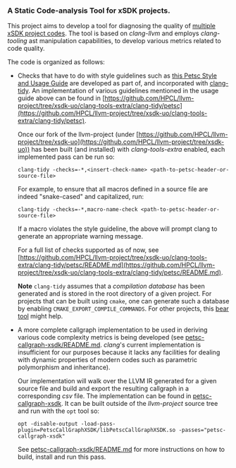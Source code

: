 ### A Static Code-analysis Tool for xSDK projects. 

This project aims to develop a tool for diagnosing the quality of [multiple xSDK project codes](https://github.com/xsdk-project/xsdk-community-policies). The tool is based on *clang-llvm* and employs *clang-tooling* ast manipulation capabilities, to develop various metrics related to code quality. 

The code is organized as follows: 
*   Checks that have to do with style guidelines such as [this Petsc Style and Usage Guide](https://petsc.org/release/developers/style/) are developed as part of, and incorporated with [clang-tidy](https://clang.llvm.org/extra/clang-tidy/checks/list.html). An implementation of various guidelines mentioned in the usage guide above can be found in [https://github.com/HPCL/llvm-project/tree/xsdk-uo/clang-tools-extra/clang-tidy/petsc](https://github.com/HPCL/llvm-project/tree/xsdk-uo/clang-tools-extra/clang-tidy/petsc). 

    Once our fork of the llvm-project (under [https://github.com/HPCL/llvm-project/tree/xsdk-uo](https://github.com/HPCL/llvm-project/tree/xsdk-uo)) has been built (and installed) with *clang-tools-extra* enabled, each implemented pass can be run so: 
    ```
    clang-tidy -checks=-*,<insert-check-name> <path-to-petsc-header-or-source-file>
    ```
    For example, to ensure that all macros defined in a source file are indeed "snake-cased" and capitalized, run: 
    ```
    clang-tidy -checks=-*,macro-name-check <path-to-petsc-header-or-source-file>
    ```
    If a macro violates the style guideline, the above will prompt clang to generate an appropriate warning message.

    For a full list of checks supported as of now, see [https://github.com/HPCL/llvm-project/tree/xsdk-uo/clang-tools-extra/clang-tidy/petsc/README.md](https://github.com/HPCL/llvm-project/tree/xsdk-uo/clang-tools-extra/clang-tidy/petsc/README.md). 

    **Note** `clang-tidy` assumes that a *compilation database* has been generated and is stored in the root directory of a given project. For projects that can be built using `cmake`, one can generate such a database by enabling `CMAKE_EXPORT_COMPILE_COMMANDS`. For other projects, this [bear tool](https://github.com/rizsotto/Bear) might help.

*   A more complete callgraph implementation to be used in deriving various code complexity metrics is being developed (see [petsc-callgraph-xsdk/README.md](petsc-callgraph-xsdk/README.md). *clang*'s current implementation is insufficient 
    for our purposes because it lacks any facilities for dealing with dynamic properties of modern codes such as parametric polymorphism and inheritance). 
    
    Our implementation will walk over the LLVM IR generated for a given source file and build and export the resulting callgraph in a corresponding *csv* file. The implementation can be found in [petsc-callgraph-xsdk](petsc-callgraph-xsdk). It can be built outside of the *llvm-project* source tree and run with the `opt` tool so: 
    ```
    opt -disable-output -load-pass-plugin=PetscCallGraphXSDK/libPetscCallGraphXSDK.so -passes="petsc-callgraph-xsdk"
    ```
    See [petsc-callgraph-xsdk/README.md](petsc-callgraph-xsdk/README.md) for more instructions on how to build, install and run this pass. 
